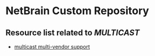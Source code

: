 # NetBrain Custom Repository

## Resource list related to *MULTICAST*


* [multicast multi-vendor support](multicast%20multi-vendor%20support/)
